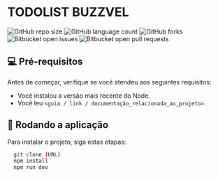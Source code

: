 # TODOLIST BUZZVEL

![GitHub repo size](https://img.shields.io/github/repo-size/joaotuliojt/buzzvel-todolist?style=for-the-badge)
![GitHub language count](https://img.shields.io/github/languages/count/joaotuliojt/buzzvel-todolist?style=for-the-badge)
![GitHub forks](https://img.shields.io/github/forks/joaotuliojt/buzzvel-todolist?style=for-the-badge)
![Bitbucket open issues](https://img.shields.io/bitbucket/issues/joaotuliojt/buzzvel-todolist?style=for-the-badge)
![Bitbucket open pull requests](https://img.shields.io/bitbucket/pr-raw/joaotuliojt/buzzvel-todolist?style=for-the-badge)


## 💻 Pré-requisitos

Antes de começar, verifique se você atendeu aos seguintes requisitos:

* Você instalou a versão mais recente do Node.
* Você leu `<guia / link / documentação_relacionada_ao_projeto>`.

## 🚀 Rodando a aplicação

Para instalar o projeto, siga estas etapas:

```bash
  git clone (URL)
  npm install
  npm run dev
```
